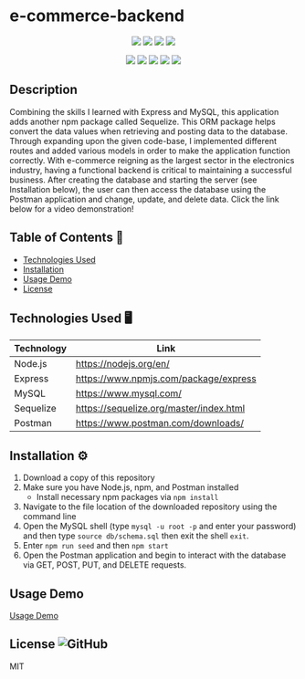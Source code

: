 # e-commerce-backend 

<p align="center">
    <img src="https://img.shields.io/github/repo-size/Dkallen117/e-commerce-backend" />
    <img src="https://img.shields.io/github/languages/top/Dkallen117/e-commerce-backend"  />
    <img src="https://img.shields.io/github/issues/Dkallen117/e-commerce-backend" />
    <img src="https://img.shields.io/github/last-commit/Dkallen117/e-commerce-backend" >
</p>
  
<p align="center">
    <img src="https://img.shields.io/badge/Javascript-yellow" />
    <img src="https://img.shields.io/badge/express-orange" />
    <img src="https://img.shields.io/badge/Sequelize-blue"  />
    <img src="https://img.shields.io/badge/mySQL-blue"  />
    <img src="https://img.shields.io/badge/dotenv-green" />
</p>

## Description 

Combining the skills I learned with Express and MySQL, this application adds another npm package called Sequelize. This ORM package helps convert the data values when retrieving and posting data to the database. Through expanding upon the given code-base, I implemented different routes and added various models in order to make the application function correctly. With e-commerce reigning as the largest sector in the electronics industry, having a functional backend is critical to maintaining a successful business. After creating the database and starting the server (see Installation below), the user can then access the database using the Postman application and change, update, and delete data. Click the link below for a video demonstration!


## Table of Contents 📖

- [Technologies Used](#technologies-used-%EF%B8%8F)
- [Installation](#installation-%EF%B8%8F)
- [Usage Demo](#usage-demo)
- [License](#license-)

## Technologies Used 🖥️

| Technology  | Link                                    |
| ----------- | --------------------------------------- |
| Node.js     | https://nodejs.org/en/                  |
| Express     | https://www.npmjs.com/package/express   |
| MySQL       | https://www.mysql.com/                  |
| Sequelize   | https://sequelize.org/master/index.html |
| Postman     | https://www.postman.com/downloads/      |


## Installation ⚙️

1. Download a copy of this repository
2. Make sure you have Node.js, npm, and Postman installed
    - Install necessary npm packages via `npm install`
3. Navigate to the file location of the downloaded repository using the command line
4. Open the MySQL shell (type `mysql -u root -p` and enter your password) and then type `source db/schema.sql` then exit the shell `exit`.
5. Enter `npm run seed` and then `npm start`
6. Open the Postman application and begin to interact with the database via GET, POST, PUT, and DELETE requests.



## Usage Demo

[Usage Demo](https://drive.google.com/file/d/1yLYURrnyjoxM4fB2xiWcY47yaNO_n3GV/view?usp=sharing)

## License ![GitHub](https://img.shields.io/badge/License%3A-MIT-green.svg)

MIT

